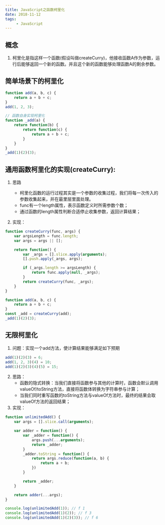 ```yaml
---
title: JavaScript之函数柯里化
date: 2018-11-12
tags:
     - JavaScript
---
```


## 概念

1. 柯里化是指这样一个函数(假设叫做createCurry)，他接收函数A作为参数，运行后能够返回一个新的函数。并且这个新的函数能够处理函数A的剩余参数。

## 简单场景下的柯里化

```JavaScript
function add(a, b, c) {
    return a + b + c;
}
add(1, 2, 3);

// 函数自身实现柯里化
function _add(a) {
    return function(b) {
        return function(c) {
            return a + b + c;
        }
    }
}
_add(1)(2)(3);
```

## 通用函数柯里化的实现(createCurry):

1. 思路
    - 柯里化函数的运行过程其实是一个参数的收集过程，我们将每一次传入的参数收集起来，并在最里层里面处理。
    - func有一个length属性，表示函数定义时所需参数个数；
    - 通过函数的length属性判断合适停止收集参数，返回计算结果；

2. 实现：
```JavaScript
function createCurry(func, args) {
    var argsLength = func.length;
    var args = args || [];

    return function() {
        var _args = [].slice.apply(arguments);
        [].push.apply(_args, args);

        if (_args.length >= argsLength) {
            return func.apply(null, _args);
        }
        return createCurry(func, _args);
    }
}

function add(a, b, c) {
    return a + b + c;
}
const _add = createCurry(add);
_add(1)(2)(3);
```

## 无限柯里化

1. 问题：实现一个add方法，使计算结果能够满足如下预期
```JavaScript
add(1)(2)(3) = 6;
add(1, 2, 3)(4) = 10;
add(1)(2)(3)(4)(5) = 15;
```
2. 思路：
    - 函数的隐式转换：当我们直接将函数参与其他的计算时，函数会默认调用valueOf/toString方法，直接将函数体转换为字符串参与计算；
    - 当我们同时重写函数的toString方法与valueOf方法时，最终的结果会取valueOf方法的返回结果；
3. 实现：
```JavaScript
function unlimitedAdd() {
    var args = [].slice.call(arguments);

    var adder = function() {
        var _adder = function() {
            args.push(...arguments);
            return _adder;
        }
        _adder.toString = function() {
            return args.reduce(function(a, b) {
                return a + b;
            })
        }

        return _adder;
    }

    return adder(...args);
}

console.log(unlimitedAdd(1)); // f 1
console.log(unlimitedAdd(1)(2)); // f 3
console.log(unlimitedAdd(1)(2)(3)); // f 6
```
